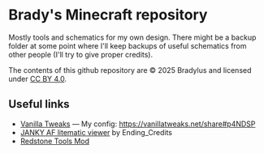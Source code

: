 # Brady's Minecraft repository

Mostly tools and schematics for my own design. There might be a backup folder at some point where I'll keep backups of useful schematics from other people (I'll try to give proper credits).

The contents of this github repository are © 2025 Bradylus and licensed under <a href="https://creativecommons.org/licenses/by/4.0/">CC BY 4.0</a>.

## Useful links

- [Vanilla Tweaks](https://vanillatweaks.net/) — My config: https://vanillatweaks.net/share#p4NDSP
- [JANKY AF litematic viewer](https://endingcredits.github.io/litematic-viewer/) by Ending_Credits
- [Redstone Tools Mod](https://github.com/RedstoneTools/redstonetools-mod)
